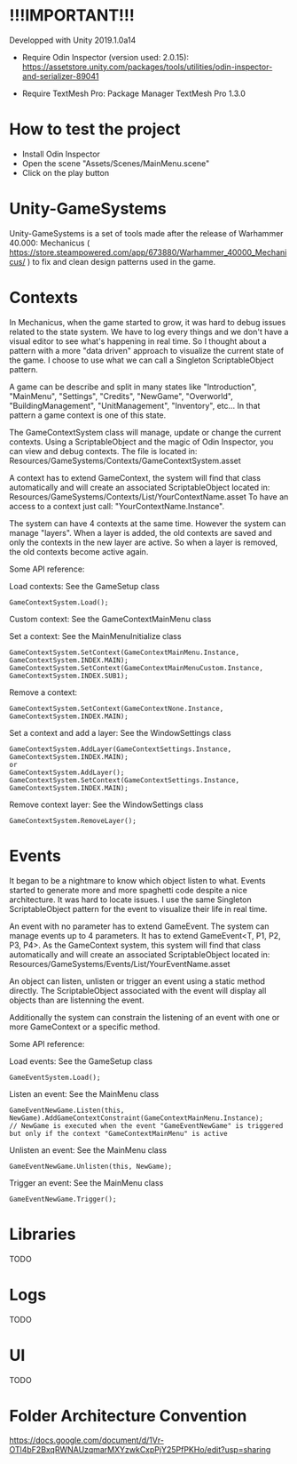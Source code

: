 # !!!IMPORTANT!!!

Developped with Unity 2019.1.0a14

- Require Odin Inspector (version used: 2.0.15): https://assetstore.unity.com/packages/tools/utilities/odin-inspector-and-serializer-89041

- Require TextMesh Pro: Package Manager TextMesh Pro 1.3.0

# How to test the project

- Install Odin Inspector
- Open the scene "Assets/Scenes/MainMenu.scene"
- Click on the play button

# Unity-GameSystems

Unity-GameSystems is a set of tools made after the release of Warhammer 40.000: Mechanicus ( https://store.steampowered.com/app/673880/Warhammer_40000_Mechanicus/ ) to fix and clean design patterns used in the game.

# Contexts

In Mechanicus, when the game started to grow, it was hard to debug issues related to the state system. We have to log every things and we don't have a visual editor to see what's happening in real time. So I thought about a pattern with a more "data driven" approach to visualize the current state of the game. I choose to use what we can call a Singleton ScriptableObject pattern. 

A game can be describe and split in many states like "Introduction", "MainMenu", "Settings", "Credits", "NewGame", "Overworld", "BuildingManagement", "UnitManagement", "Inventory", etc...
In that pattern a game context is one of this state.

The GameContextSystem class will manage, update or change the current contexts.
Using a ScriptableObject and the magic of Odin Inspector, you can view and debug contexts.
The file is located in: Resources/GameSystems/Contexts/GameContextSystem.asset

A context has to extend GameContext<T>, the system will find that class automatically and will create an associated ScriptableObject located in: Resources/GameSystems/Contexts/List/YourContextName.asset
To have an access to a context just call: "YourContextName.Instance".

The system can have 4 contexts at the same time.
However the system can manage "layers". When a layer is added, the old contexts are saved and only the contexts in the new layer are active.
So when a layer is removed, the old contexts become active again.

Some API reference:

Load contexts: See the GameSetup class
```
GameContextSystem.Load();
```

Custom context: 
See the GameContextMainMenu class

Set a context: See the MainMenuInitialize class
```
GameContextSystem.SetContext(GameContextMainMenu.Instance, GameContextSystem.INDEX.MAIN);
GameContextSystem.SetContext(GameContextMainMenuCustom.Instance, GameContextSystem.INDEX.SUB1);
```

Remove a context:
```
GameContextSystem.SetContext(GameContextNone.Instance, GameContextSystem.INDEX.MAIN);
```

Set a context and add a layer: See the WindowSettings class
```
GameContextSystem.AddLayer(GameContextSettings.Instance, GameContextSystem.INDEX.MAIN);
or
GameContextSystem.AddLayer();
GameContextSystem.SetContext(GameContextSettings.Instance, GameContextSystem.INDEX.MAIN);
```

Remove context layer: See the WindowSettings class
```
GameContextSystem.RemoveLayer();
```

# Events

It began to be a nightmare to know which object listen to what. Events started to generate more and more spaghetti code despite a nice architecture. It was hard to locate issues. I use the same Singleton ScriptableObject pattern for the event to visualize their life in real time.

An event with no parameter has to extend GameEvent<T>. The system can manage events up to 4 parameters. It has to extend GameEvent<T, P1, P2, P3, P4>. As the GameContext system, this system will find that class automatically and will create an associated ScriptableObject located in: Resources/GameSystems/Events/List/YourEventName.asset

An object can listen, unlisten or trigger an event using a static method directly. The ScriptableObject associated with the event will display all objects than are listenning the event.

Additionally the system can constrain the listening of an event with one or more GameContext or a specific method.

Some API reference:

Load events: See the GameSetup class
```
GameEventSystem.Load();
```

Listen an event: See the MainMenu class
```
GameEventNewGame.Listen(this, NewGame).AddGameContextConstraint(GameContextMainMenu.Instance);
// NewGame is executed when the event "GameEventNewGame" is triggered but only if the context "GameContextMainMenu" is active
```

Unlisten an event: See the MainMenu class
```
GameEventNewGame.Unlisten(this, NewGame);
```

Trigger an event: See the MainMenu class
```
GameEventNewGame.Trigger();
```

# Libraries

TODO

# Logs

TODO

# UI

TODO

# Folder Architecture Convention
https://docs.google.com/document/d/1Vr-OTl4bF2BxqRWNAUzqmarMXYzwkCxpPjY25PfPKHo/edit?usp=sharing
